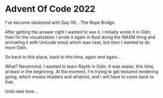 Advent Of Code 2022
===================

I've become obsessed with Day 09... The Rope Bridge.

After getting the answer right I wanted to see it. I initially wrote it in Odin,
then for the visualization I wrote it again in Rust doing the WASM thing and
animating it with Unicode emoji which was neat, but then I wanted to do more Odin.

So back to this place, back to this time, again and again...

What? Nevermind. I wanted to learn Raylib in Odin. It was easier, this time, at
least in the beginning. At the moment, I'm trying to get textured rendering going,
which means shaders and whatnot, and I will have to come back to that.

Until next time...
